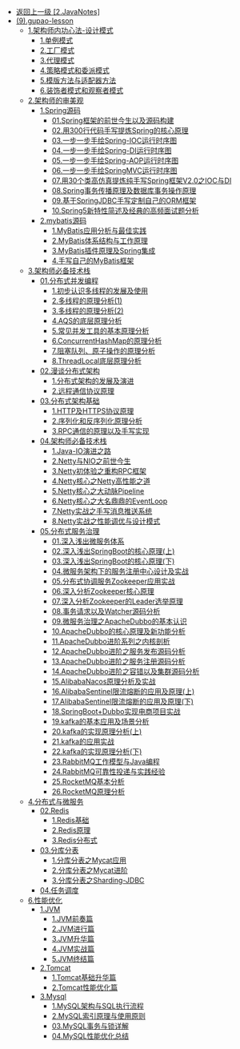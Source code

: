 - [返回上一级 [2.JavaNotes]](2.JavaNotes/)
- [(9).gupao-lesson](2.JavaNotes/(9).gupao-lesson/)
  - [1.架构师内功心法-设计模式](2.JavaNotes/(9).gupao-lesson/1.架构师内功心法-设计模式/)
    - [1.单例模式](2.JavaNotes/(9).gupao-lesson/1.架构师内功心法-设计模式/1.单例模式.md)
    - [2.工厂模式](2.JavaNotes/(9).gupao-lesson/1.架构师内功心法-设计模式/2.工厂模式.md)
    - [3.代理模式](2.JavaNotes/(9).gupao-lesson/1.架构师内功心法-设计模式/3.代理模式.md)
    - [4.策略模式和委派模式](2.JavaNotes/(9).gupao-lesson/1.架构师内功心法-设计模式/4.策略模式和委派模式.md)
    - [5.模版方法与适配器方法](2.JavaNotes/(9).gupao-lesson/1.架构师内功心法-设计模式/5.模版方法与适配器方法.md)
    - [6.装饰者模式和观察者模式](2.JavaNotes/(9).gupao-lesson/1.架构师内功心法-设计模式/6.装饰者模式和观察者模式.md)
  - [2.架构师的审美观](2.JavaNotes/(9).gupao-lesson/2.架构师的审美观/)
    - [1.Spring源码](2.JavaNotes/(9).gupao-lesson/2.架构师的审美观/1.Spring源码/)
      - [01.Spring框架的前世今生以及源码构建](2.JavaNotes/(9).gupao-lesson/2.架构师的审美观/1.Spring源码/01.Spring框架的前世今生以及源码构建.md)
      - [02.用300行代码手写提炼Spring的核心原理](2.JavaNotes/(9).gupao-lesson/2.架构师的审美观/1.Spring源码/02.用300行代码手写提炼Spring的核心原理.md)
      - [03.一步一步手绘Spring-IOC运行时序图](2.JavaNotes/(9).gupao-lesson/2.架构师的审美观/1.Spring源码/03.一步一步手绘Spring-IOC运行时序图.md)
      - [04.一步一步手绘Spring-DI运行时序图](2.JavaNotes/(9).gupao-lesson/2.架构师的审美观/1.Spring源码/04.一步一步手绘Spring-DI运行时序图.md)
      - [05.一步一步手绘Spring-AOP运行时序图](2.JavaNotes/(9).gupao-lesson/2.架构师的审美观/1.Spring源码/05.一步一步手绘Spring-AOP运行时序图.md)
      - [06.一步一步手绘SpringMVC运行时序图](2.JavaNotes/(9).gupao-lesson/2.架构师的审美观/1.Spring源码/06.一步一步手绘SpringMVC运行时序图.md)
      - [07.用30个类高仿真提炼纯手写Spring框架V2.0之IOC与DI](2.JavaNotes/(9).gupao-lesson/2.架构师的审美观/1.Spring源码/07.用30个类高仿真提炼纯手写Spring框架V2.0之IOC与DI.md)
      - [08.Spring事务传播原理及数据库事务操作原理](2.JavaNotes/(9).gupao-lesson/2.架构师的审美观/1.Spring源码/08.Spring事务传播原理及数据库事务操作原理.md)
      - [09.基于SpringJDBC手写定制自己的ORM框架](2.JavaNotes/(9).gupao-lesson/2.架构师的审美观/1.Spring源码/09.基于SpringJDBC手写定制自己的ORM框架.md)
      - [10.Spring5新特性简述及经典的高频面试题分析](2.JavaNotes/(9).gupao-lesson/2.架构师的审美观/1.Spring源码/10.Spring5新特性简述及经典的高频面试题分析.md)
    - [2.mybatis源码](2.JavaNotes/(9).gupao-lesson/2.架构师的审美观/2.mybatis源码/)
      - [1.MyBatis应用分析与最佳实践](2.JavaNotes/(9).gupao-lesson/2.架构师的审美观/2.mybatis源码/1.MyBatis应用分析与最佳实践.md)
      - [2.MyBatis体系结构与工作原理](2.JavaNotes/(9).gupao-lesson/2.架构师的审美观/2.mybatis源码/2.MyBatis体系结构与工作原理.md)
      - [3.MyBatis插件原理及Spring集成](2.JavaNotes/(9).gupao-lesson/2.架构师的审美观/2.mybatis源码/3.MyBatis插件原理及Spring集成.md)
      - [4.手写自己的MyBatis框架](2.JavaNotes/(9).gupao-lesson/2.架构师的审美观/2.mybatis源码/4.手写自己的MyBatis框架.md)
  - [3.架构师必备技术栈](2.JavaNotes/(9).gupao-lesson/3.架构师必备技术栈/)
    - [01.分布式并发编程](2.JavaNotes/(9).gupao-lesson/3.架构师必备技术栈/01.分布式并发编程/)
      - [1.初步认识多线程的发展及使用](2.JavaNotes/(9).gupao-lesson/3.架构师必备技术栈/01.分布式并发编程/1.初步认识多线程的发展及使用.md)
      - [2.多线程的原理分析(1)](2.JavaNotes/(9).gupao-lesson/3.架构师必备技术栈/01.分布式并发编程/2.多线程的原理分析(1).md)
      - [3.多线程的原理分析(2)](2.JavaNotes/(9).gupao-lesson/3.架构师必备技术栈/01.分布式并发编程/3.多线程的原理分析(2).md)
      - [4.AQS的底层原理分析](2.JavaNotes/(9).gupao-lesson/3.架构师必备技术栈/01.分布式并发编程/4.AQS的底层原理分析.md)
      - [5.常见并发工具的基本原理分析](2.JavaNotes/(9).gupao-lesson/3.架构师必备技术栈/01.分布式并发编程/5.常见并发工具的基本原理分析.md)
      - [6.ConcurrentHashMap的原理分析](2.JavaNotes/(9).gupao-lesson/3.架构师必备技术栈/01.分布式并发编程/6.ConcurrentHashMap的原理分析.md)
      - [7.阻塞队列、原子操作的原理分析](2.JavaNotes/(9).gupao-lesson/3.架构师必备技术栈/01.分布式并发编程/7.阻塞队列、原子操作的原理分析.md)
      - [8.ThreadLocal底层原理分析](2.JavaNotes/(9).gupao-lesson/3.架构师必备技术栈/01.分布式并发编程/8.ThreadLocal底层原理分析.md)
    - [02.漫谈分布式架构](2.JavaNotes/(9).gupao-lesson/3.架构师必备技术栈/02.漫谈分布式架构/)
      - [1.分布式架构的发展及演进](2.JavaNotes/(9).gupao-lesson/3.架构师必备技术栈/02.漫谈分布式架构/1.分布式架构的发展及演进.md)
      - [2.远程通信协议原理](2.JavaNotes/(9).gupao-lesson/3.架构师必备技术栈/02.漫谈分布式架构/2.远程通信协议原理.md)
    - [03.分布式架构基础](2.JavaNotes/(9).gupao-lesson/3.架构师必备技术栈/03.分布式架构基础/)
      - [1.HTTP及HTTPS协议原理](2.JavaNotes/(9).gupao-lesson/3.架构师必备技术栈/03.分布式架构基础/1.HTTP及HTTPS协议原理.md)
      - [2.序列化和反序列化原理分析](2.JavaNotes/(9).gupao-lesson/3.架构师必备技术栈/03.分布式架构基础/2.序列化和反序列化原理分析.md)
      - [3.RPC通信的原理以及手写实现](2.JavaNotes/(9).gupao-lesson/3.架构师必备技术栈/03.分布式架构基础/3.RPC通信的原理以及手写实现.md)
    - [04.架构师必备技术栈](2.JavaNotes/(9).gupao-lesson/3.架构师必备技术栈/04.架构师必备技术栈/)
      - [1.Java-IO演进之路](2.JavaNotes/(9).gupao-lesson/3.架构师必备技术栈/04.架构师必备技术栈/1.Java-IO演进之路.md)
      - [2.Netty与NIO之前世今生](2.JavaNotes/(9).gupao-lesson/3.架构师必备技术栈/04.架构师必备技术栈/2.Netty与NIO之前世今生.md)
      - [3.Netty初体验之重构RPC框架](2.JavaNotes/(9).gupao-lesson/3.架构师必备技术栈/04.架构师必备技术栈/3.Netty初体验之重构RPC框架.md)
      - [4.Netty核心之Netty高性能之道](2.JavaNotes/(9).gupao-lesson/3.架构师必备技术栈/04.架构师必备技术栈/4.Netty核心之Netty高性能之道.md)
      - [5.Netty核心之大动脉Pipeline](2.JavaNotes/(9).gupao-lesson/3.架构师必备技术栈/04.架构师必备技术栈/5.Netty核心之大动脉Pipeline.md)
      - [6.Netty核心之大名鼎鼎的EventLoop](2.JavaNotes/(9).gupao-lesson/3.架构师必备技术栈/04.架构师必备技术栈/6.Netty核心之大名鼎鼎的EventLoop.md)
      - [7.Netty实战之手写消息推送系统](2.JavaNotes/(9).gupao-lesson/3.架构师必备技术栈/04.架构师必备技术栈/7.Netty实战之手写消息推送系统.md)
      - [8.Netty实战之性能调优与设计模式](2.JavaNotes/(9).gupao-lesson/3.架构师必备技术栈/04.架构师必备技术栈/8.Netty实战之性能调优与设计模式.md)
    - [05.分布式服务治理](2.JavaNotes/(9).gupao-lesson/3.架构师必备技术栈/05.分布式服务治理/)
      - [01.深入浅出微服务体系](2.JavaNotes/(9).gupao-lesson/3.架构师必备技术栈/05.分布式服务治理/01.深入浅出微服务体系.md)
      - [02.深入浅出SpringBoot的核心原理(上)](2.JavaNotes/(9).gupao-lesson/3.架构师必备技术栈/05.分布式服务治理/02.深入浅出SpringBoot的核心原理(上).md)
      - [03.深入浅出SpringBoot的核心原理(下)](2.JavaNotes/(9).gupao-lesson/3.架构师必备技术栈/05.分布式服务治理/03.深入浅出SpringBoot的核心原理(下).md)
      - [04.微服务架构下的服务注册中心设计及实战](2.JavaNotes/(9).gupao-lesson/3.架构师必备技术栈/05.分布式服务治理/04.微服务架构下的服务注册中心设计及实战.md)
      - [05.分布式协调服务Zookeeper应用实战](2.JavaNotes/(9).gupao-lesson/3.架构师必备技术栈/05.分布式服务治理/05.分布式协调服务Zookeeper应用实战.md)
      - [06.深入分析Zookeeper核心原理](2.JavaNotes/(9).gupao-lesson/3.架构师必备技术栈/05.分布式服务治理/06.深入分析Zookeeper核心原理.md)
      - [07.深入分析Zookeeper的Leader选举原理](2.JavaNotes/(9).gupao-lesson/3.架构师必备技术栈/05.分布式服务治理/07.深入分析Zookeeper的Leader选举原理.md)
      - [08.事务请求以及Watcher源码分析](2.JavaNotes/(9).gupao-lesson/3.架构师必备技术栈/05.分布式服务治理/08.事务请求以及Watcher源码分析.md)
      - [09.微服务治理之ApacheDubbo的基本认识](2.JavaNotes/(9).gupao-lesson/3.架构师必备技术栈/05.分布式服务治理/09.微服务治理之ApacheDubbo的基本认识.md)
      - [10.ApacheDubbo的核心原理及新功能分析](2.JavaNotes/(9).gupao-lesson/3.架构师必备技术栈/05.分布式服务治理/10.ApacheDubbo的核心原理及新功能分析.md)
      - [11.ApacheDubbo进阶系列之内核剖析](2.JavaNotes/(9).gupao-lesson/3.架构师必备技术栈/05.分布式服务治理/11.ApacheDubbo进阶系列之内核剖析.md)
      - [12.ApacheDubbo进阶之服务发布源码分析](2.JavaNotes/(9).gupao-lesson/3.架构师必备技术栈/05.分布式服务治理/12.ApacheDubbo进阶之服务发布源码分析.md)
      - [13.ApacheDubbo进阶之服务注册源码分析](2.JavaNotes/(9).gupao-lesson/3.架构师必备技术栈/05.分布式服务治理/13.ApacheDubbo进阶之服务注册源码分析.md)
      - [14.ApacheDubbo进阶之容错以及集群源码分析](2.JavaNotes/(9).gupao-lesson/3.架构师必备技术栈/05.分布式服务治理/14.ApacheDubbo进阶之容错以及集群源码分析.md)
      - [15.AlibabaNacos原理分析及实战](2.JavaNotes/(9).gupao-lesson/3.架构师必备技术栈/05.分布式服务治理/15.AlibabaNacos原理分析及实战.md)
      - [16.AlibabaSentinel限流熔断的应用及原理(上)](2.JavaNotes/(9).gupao-lesson/3.架构师必备技术栈/05.分布式服务治理/16.AlibabaSentinel限流熔断的应用及原理(上).md)
      - [17.AlibabaSentinel限流熔断的应用及原理(下)](2.JavaNotes/(9).gupao-lesson/3.架构师必备技术栈/05.分布式服务治理/17.AlibabaSentinel限流熔断的应用及原理(下).md)
      - [18.SpringBoot+Dubbo实现电商项目实战](2.JavaNotes/(9).gupao-lesson/3.架构师必备技术栈/05.分布式服务治理/18.SpringBoot+Dubbo实现电商项目实战.md)
      - [19.kafka的基本应用及场景分析](2.JavaNotes/(9).gupao-lesson/3.架构师必备技术栈/05.分布式服务治理/19.kafka的基本应用及场景分析.md)
      - [20.kafka的实现原理分析(上)](2.JavaNotes/(9).gupao-lesson/3.架构师必备技术栈/05.分布式服务治理/20.kafka的实现原理分析(上).md)
      - [21.kafka的应用实战](2.JavaNotes/(9).gupao-lesson/3.架构师必备技术栈/05.分布式服务治理/21.kafka的应用实战.md)
      - [22.kafka的实现原理分析(下)](2.JavaNotes/(9).gupao-lesson/3.架构师必备技术栈/05.分布式服务治理/22.kafka的实现原理分析(下).md)
      - [23.RabbitMQ工作模型与Java编程](2.JavaNotes/(9).gupao-lesson/3.架构师必备技术栈/05.分布式服务治理/23.RabbitMQ工作模型与Java编程.md)
      - [24.RabbitMQ可靠性投递与实践经验](2.JavaNotes/(9).gupao-lesson/3.架构师必备技术栈/05.分布式服务治理/24.RabbitMQ可靠性投递与实践经验.md)
      - [25.RocketMQ基本分析](2.JavaNotes/(9).gupao-lesson/3.架构师必备技术栈/05.分布式服务治理/25.RocketMQ基本分析.md)
      - [26.RocketMQ原理分析](2.JavaNotes/(9).gupao-lesson/3.架构师必备技术栈/05.分布式服务治理/26.RocketMQ原理分析.md)
  - [4.分布式与微服务](2.JavaNotes/(9).gupao-lesson/4.分布式与微服务/)
    - [02.Redis](2.JavaNotes/(9).gupao-lesson/4.分布式与微服务/02.Redis/)
      - [1.Redis基础](2.JavaNotes/(9).gupao-lesson/4.分布式与微服务/02.Redis/1.Redis基础.md)
      - [2.Redis原理](2.JavaNotes/(9).gupao-lesson/4.分布式与微服务/02.Redis/2.Redis原理.md)
      - [3.Redis分布式](2.JavaNotes/(9).gupao-lesson/4.分布式与微服务/02.Redis/3.Redis分布式.md)
    - [03.分库分表](2.JavaNotes/(9).gupao-lesson/4.分布式与微服务/03.分库分表/)
      - [1.分库分表之Mycat应用](2.JavaNotes/(9).gupao-lesson/4.分布式与微服务/03.分库分表/1.分库分表之Mycat应用.md)
      - [2.分库分表之Mycat进阶](2.JavaNotes/(9).gupao-lesson/4.分布式与微服务/03.分库分表/2.分库分表之Mycat进阶.md)
      - [3.分库分表之Sharding-JDBC](2.JavaNotes/(9).gupao-lesson/4.分布式与微服务/03.分库分表/3.分库分表之Sharding-JDBC.md)
    - [04.任务调度](2.JavaNotes/(9).gupao-lesson/4.分布式与微服务/04.任务调度/)
  - [6.性能优化](2.JavaNotes/(9).gupao-lesson/6.性能优化/)
    - [1.JVM](2.JavaNotes/(9).gupao-lesson/6.性能优化/1.JVM/)
      - [1.JVM前奏篇](2.JavaNotes/(9).gupao-lesson/6.性能优化/1.JVM/1.JVM前奏篇.md)
      - [2.JVM进行篇](2.JavaNotes/(9).gupao-lesson/6.性能优化/1.JVM/2.JVM进行篇.md)
      - [3.JVM升华篇](2.JavaNotes/(9).gupao-lesson/6.性能优化/1.JVM/3.JVM升华篇.md)
      - [4.JVM实战篇](2.JavaNotes/(9).gupao-lesson/6.性能优化/1.JVM/4.JVM实战篇.md)
      - [5.JVM终结篇](2.JavaNotes/(9).gupao-lesson/6.性能优化/1.JVM/5.JVM终结篇.md)
    - [2.Tomcat](2.JavaNotes/(9).gupao-lesson/6.性能优化/2.Tomcat/)
      - [1.Tomcat基础升华篇](2.JavaNotes/(9).gupao-lesson/6.性能优化/2.Tomcat/1.Tomcat基础升华篇.md)
      - [2.Tomcat性能优化篇](2.JavaNotes/(9).gupao-lesson/6.性能优化/2.Tomcat/2.Tomcat性能优化篇.md)
    - [3.Mysql](2.JavaNotes/(9).gupao-lesson/6.性能优化/3.Mysql/)
      - [1.MySQL架构与SQL执行流程](2.JavaNotes/(9).gupao-lesson/6.性能优化/3.Mysql/1.MySQL架构与SQL执行流程.md)
      - [2.MySQL索引原理与使用原则](2.JavaNotes/(9).gupao-lesson/6.性能优化/3.Mysql/2.MySQL索引原理与使用原则.md)
      - [03.MySQL事务与锁详解](2.JavaNotes/(9).gupao-lesson/6.性能优化/3.Mysql/03.MySQL事务与锁详解.md)
      - [04.MySQL性能优化总结](2.JavaNotes/(9).gupao-lesson/6.性能优化/3.Mysql/04.MySQL性能优化总结.md)
